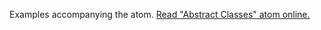 

Examples accompanying the atom.
[Read "Abstract Classes" atom online.](https://stepik.org/lesson/350608/step/1)
